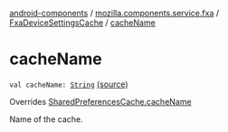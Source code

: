 [android-components](../../index.md) / [mozilla.components.service.fxa](../index.md) / [FxaDeviceSettingsCache](index.md) / [cacheName](./cache-name.md)

# cacheName

`val cacheName: `[`String`](https://kotlinlang.org/api/latest/jvm/stdlib/kotlin/-string/index.html) [(source)](https://github.com/mozilla-mobile/android-components/blob/master/components/service/firefox-accounts/src/main/java/mozilla/components/service/fxa/FxaDeviceSettingsCache.kt#L30)

Overrides [SharedPreferencesCache.cacheName](../../mozilla.components.support.base.utils/-shared-preferences-cache/cache-name.md)

Name of the cache.

